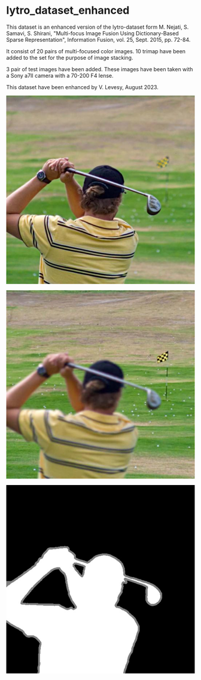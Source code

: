 # lytro_dataset_enhanced

This dataset is an enhanced version of the lytro-dataset form  M. Nejati, S. Samavi, S. Shirani, 
"Multi-focus Image Fusion Using Dictionary-Based Sparse Representation", Information Fusion, 
vol. 25, Sept. 2015, pp. 72-84.

It consist of 20 pairs of multi-focused color images. 10 trimap have been added to the set for the purpose 
of image stacking.

3 pair of test images have been added. These images have been taken with a Sony a7II camera with a 70-200 F4
lense.

This dataset have been enhanced by V. Levesy, August 2023.

![image from the dataset](https://github.com/victor-lvsy/lytro_dataset_enhanced/blob/master/lytro-img/A/lytro-01-A.jpg?raw=true)

![image from the dataset](https://github.com/victor-lvsy/lytro_dataset_enhanced/blob/master/lytro-img/B/lytro-01-B.jpg?raw=true)

![image from the dataset](https://github.com/victor-lvsy/lytro_dataset_enhanced/blob/master/lytro-trimap/lytro-01-trimap.jpg?raw=true)
